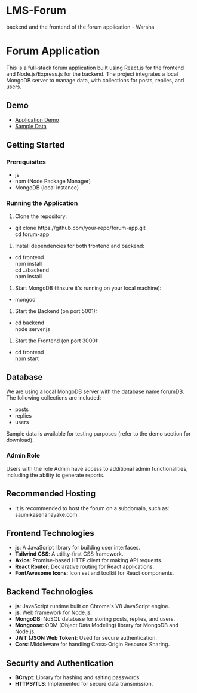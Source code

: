 # LMS-Forum
backend and the frontend of the forum application - Warsha

<h1>Forum Application</h1>
<p style="font-weight: 400;">This is a full-stack forum application built using React.js for the frontend and Node.js/Express.js for the backend. The project integrates a local MongoDB server to manage data, with collections for posts, replies, and users.</p>
<h2>Demo</h2>
<ul>
<li><a href="https://drive.google.com/file/d/11iCEN90IRJ1svYC6qN5gowGPSaUj0OgR/view?usp=sharing">Application Demo</a></li>
<li><a href="https://drive.google.com/file/d/1bzxxiX8SQIbdPFvLu3l09FerOj6EqLZm/view?usp=drive_link">Sample Data</a></li>
</ul>
<h2>Getting Started</h2>
<h3>Prerequisites</h3>
<ul>
<li>js</li>
<li>npm (Node Package Manager)</li>
<li>MongoDB (local instance)</li>
</ul>
<h3>Running the Application</h3>
<ol style="font-weight: 400;">
<li>Clone the repository:</li>
</ol>
<ul>
<li>git clone https://github.com/your-repo/forum-app.git<br />cd forum-app</li>
</ul>
<ol style="font-weight: 400;">
<li>Install dependencies for both frontend and backend:</li>
</ol>
<ul>
<li>cd frontend<br />npm install<br />cd ../backend<br />npm install</li>
</ul>
<ol style="font-weight: 400;">
<li>Start MongoDB (Ensure it's running on your local machine):</li>
</ol>
<ul>
<li>mongod</li>
</ul>
<ol style="font-weight: 400;">
<li>Start the Backend (on port 5001):</li>
</ol>
<ul>
<li>cd backend<br />node server.js</li>
</ul>
<ol style="font-weight: 400;">
<li>Start the Frontend (on port 3000):</li>
</ol>
<ul>
<li>cd frontend<br />npm start</li>
</ul>
<h2>Database</h2>
<p style="font-weight: 400;">We are using a local MongoDB server with the database name forumDB. The following collections are included:</p>
<ul>
<li>posts</li>
<li>replies</li>
<li>users</li>
</ul>
<p style="font-weight: 400;">Sample data is available for testing purposes (refer to the demo section for download).</p>
<h3>Admin Role</h3>
<p style="font-weight: 400;">Users with the role Admin have access to additional admin functionalities, including the ability to generate reports.</p>
<h2>Recommended Hosting</h2>
<ul>
<li>It is recommended to host the forum on a subdomain, such as: saumikasenanayake.com.</li>
</ul>
<h2>Frontend Technologies</h2>
<ul>
<li><strong>js</strong>: A JavaScript library for building user interfaces.</li>
<li><strong>Tailwind CSS</strong>: A utility-first CSS framework.</li>
<li><strong>Axios</strong>: Promise-based HTTP client for making API requests.</li>
<li><strong>React Router</strong>: Declarative routing for React applications.</li>
<li><strong>FontAwesome Icons</strong>: Icon set and toolkit for React components.</li>
</ul>
<h2>Backend Technologies</h2>
<ul>
<li><strong>js</strong>: JavaScript runtime built on Chrome's V8 JavaScript engine.</li>
<li><strong>js</strong>: Web framework for Node.js.</li>
<li><strong>MongoDB</strong>: NoSQL database for storing posts, replies, and users.</li>
<li><strong>Mongoose</strong>: ODM (Object Data Modeling) library for MongoDB and Node.js.</li>
<li><strong>JWT (JSON Web Token)</strong>: Used for secure authentication.</li>
<li><strong>Cors</strong>: Middleware for handling Cross-Origin Resource Sharing.</li>
</ul>
<h2>Security and Authentication</h2>
<ul>
<li><strong>BCrypt</strong>: Library for hashing and salting passwords.</li>
<li><strong>HTTPS/TLS</strong>: Implemented for secure data transmission.</li>
</ul>
